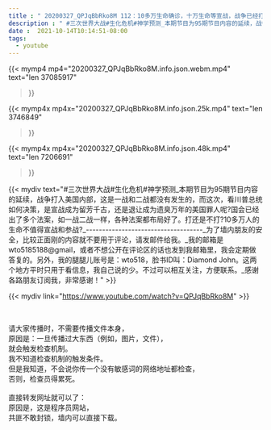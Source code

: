 ```yaml
---
title : " 20200327_QPJqBbRko8M 112：10多万生命确诊，十万生命等宣战，战争已经打进美国本土，美国宣不宣战?神学：一二三次世界大战对比现象。（追补95期节目内容） "
description : " #三次世界大战#生化危机#神学预测_本期节目为95期节目内容的延续，战争打入美国内部，这是一战和二战都没有发生的，而这次，看川普总统如何决策，是宣战成为留芳千古，还是退让成为遗臭万年的美国罪人呢?国会已经出了多个法案，如一战二战一样，各种法案都布局好了。打还是不打?10多万人的生命不值得宣战和参战?_------------------------------------_为了墙内朋友的安全，比较正面刚的内容就不要用于评论，请发邮件给我。_我的邮箱是wto5185188@gmail，或者不想公开在评论区的话也发到我邮箱里，我会定期做答复的。另外，我的腿腿儿账号是：wto518，脸书ID叫：Diamond John。这两个地方平时只用于看信息，我自己说的少。不过可以相互关注，方便联系。_感谢各路朋友订阅我，非常感谢！ "
date :  2021-10-14T10:14:51-08:00
tags:
  - youtube
---
```


{{< mymp4 mp4="20200327_QPJqBbRko8M.info.json.webm.mp4" 
text="len 37085917"
>}}

{{< mymp4x  mp4x="20200327_QPJqBbRko8M.info.json.25k.mp4"
text="len 3746849"
>}}

{{< mymp4x  mp4x="20200327_QPJqBbRko8M.info.json.48k.mp4"
text="len 7206691"
>}}


{{< mydiv text="#三次世界大战#生化危机#神学预测_本期节目为95期节目内容的延续，战争打入美国内部，这是一战和二战都没有发生的，而这次，看川普总统如何决策，是宣战成为留芳千古，还是退让成为遗臭万年的美国罪人呢?国会已经出了多个法案，如一战二战一样，各种法案都布局好了。打还是不打?10多万人的生命不值得宣战和参战?_------------------------------------_为了墙内朋友的安全，比较正面刚的内容就不要用于评论，请发邮件给我。_我的邮箱是wto5185188@gmail，或者不想公开在评论区的话也发到我邮箱里，我会定期做答复的。另外，我的腿腿儿账号是：wto518，脸书ID叫：Diamond John。这两个地方平时只用于看信息，我自己说的少。不过可以相互关注，方便联系。_感谢各路朋友订阅我，非常感谢！" >}}
<br>

{{< mydiv link="https://www.youtube.com/watch?v=QPJqBbRko8M" >}}


<br>

请大家传播时，不需要传播文件本身，<br>
原因是：一旦传播过大东西（例如，图片，文件），<br>
就会触发检查机制。<br>
我不知道检查机制的触发条件。<br>
但是我知道，不会说你传一个没有敏感词的网络地址都检查，<br>
否则，检查员得累死。<br><br>
直接转发网址就可以了：<br>
原因是，这是程序员网站，<br>
共匪不敢封锁，墙内可以直接下载。



